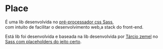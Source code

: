 # Place

É uma lib desenvolvida no [pré-processador css Sass](https://sass-lang.com/),  
com intuito de facilitar o desenvolvimento web,a stack do front-end.

Está lib foi desenvolvida e baseada na lib desenvolvida 
por [Tárcio zemel](https://github.com/TarcioZemel) no  
[Sass com placeholders do jeito certo](https://www.udemy.com/sass-placeholders-o-jeito-certo/).
